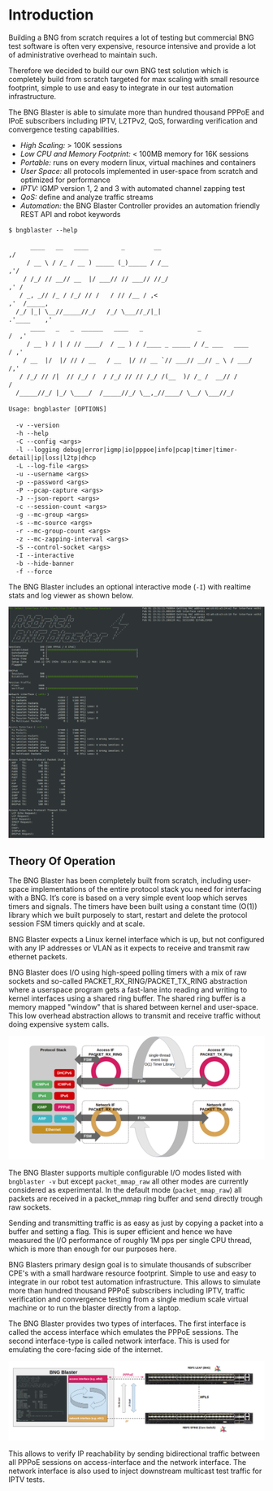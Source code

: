 # Introduction

Building a BNG from scratch requires a lot of testing but commercial BNG test software
is often very expensive, resource intensive and provide a lot of administrative overhead
to maintain such.

Therefore we decided to build our own BNG test solution which is completely build from scratch
targeted for max scaling with small resource footprint, simple to use and easy to integrate in
our test automation infrastructure.

The BNG Blaster is able to simulate more than hundred thousand PPPoE and IPoE subscribers including
IPTV, L2TPv2, QoS, forwarding verification and convergence testing capabilities.

* *High Scaling:* > 100K sessions
* *Low CPU and Memory Footprint:* < 100MB memory for 16K sessions
* *Portable:* runs on every modern linux, virtual machines and containers
* *User Space:* all protocols implemented in user-space from scratch and optimized for performance
* *IPTV:* IGMP version 1, 2 and 3 with automated channel zapping test
* *QoS:* define and analyze traffic streams
* *Automation:* the BNG Blaster Controller provides an automation friendly REST API and robot keywords

```
$ bngblaster --help

      ____   __   ____         _        __                                  ,/
     / __ \ / /_ / __ ) _____ (_)_____ / /__                              ,'/
    / /_/ // __// __  |/ ___// // ___// //_/                            ,' /
   / _, _// /_ / /_/ // /   / // /__ / ,<                             ,'  /_____,    
  /_/ |_| \__//_____//_/   /_/ \___//_/|_|                          .'____    ,'   
      ____   _   _  ______   ____   _               _                    /  ,'
     / __ ) / | / // ____/  / __ ) / /____ _ _____ / /_ ___   ____      / ,'
    / __  |/  |/ // / __   / __  |/ // __ `// ___// __// _ \ / ___/    /,'
   / /_/ // /|  // /_/ /  / /_/ // // /_/ /(__  )/ /_ /  __// /       / 
  /_____//_/ |_/ \____/  /_____//_/ \__,_//____/ \__/ \___//_/

Usage: bngblaster [OPTIONS]

  -v --version
  -h --help
  -C --config <args>
  -l --logging debug|error|igmp|io|pppoe|info|pcap|timer|timer-detail|ip|loss|l2tp|dhcp
  -L --log-file <args>
  -u --username <args>
  -p --password <args>
  -P --pcap-capture <args>
  -J --json-report <args>
  -c --session-count <args>
  -g --mc-group <args>
  -s --mc-source <args>
  -r --mc-group-count <args>
  -z --mc-zapping-interval <args>
  -S --control-socket <args>
  -I --interactive
  -b --hide-banner
  -f --force
```

The BNG Blaster includes an optional interactive mode (`-I`) with realtime stats and
log viewer as shown below.

![BNG Blaster Interactive](images/bbl_interactive.png)

## Theory Of Operation

The BNG Blaster has been completely built from scratch, including user-space implementations of the entire protocol
stack you need for interfacing with a BNG. It’s core is based on a very simple event loop which serves timers and signals.
The timers have been built using a constant time (O(1)) library which we built purposely to start, restart and delete the
protocol session FSM timers quickly and at scale.

BNG Blaster expects a Linux kernel interface which is up, but not configured with any IP addresses or VLAN as it expects to
receive and transmit raw ethernet packets.

BNG Blaster does I/O using high-speed polling timers with a mix of raw sockets and so-called PACKET_RX_RING/PACKET_TX_RING
abstraction where a userspace program gets a fast-lane into reading and writing to kernel interfaces using a shared ring buffer.
The shared ring buffer is a memory mapped "window" that is shared between kernel and user-space. This low overhead abstraction
allows to transmit and receive traffic without doing expensive system calls.

![BNG Blaster Architecture](images/bbl_arch.png)

The BNG Blaster supports multiple configurable I/O modes listed with `bngblaster -v` but except `packet_mmap_raw` all other modes
are currently considered as experimental. In the default mode (`packet_mmap_raw`) all packets are received in a packet_mmap ring
buffer and send directly trough raw sockets.

Sending and transmitting traffic is as easy as just by copying a packet into a buffer and setting a flag. This is super
efficient and hence we have measured the I/O performance of roughly 1M pps per single CPU thread, which is more than enough for
our purposes here.

BNG Blasters primary design goal is to simulate thousands of subscriber CPE's with a small hardware resource footprint. Simple
to use and easy to integrate in our robot test automation infrastructure. This allows to simulate more than hundred thousand
PPPoE subscribers including IPTV, traffic verification and convergence testing from a single medium scale virtual machine or to
run the blaster directly from a laptop.

The BNG Blaster provides two types of interfaces. The first interface is called the access interface which emulates the PPPoE
sessions. The second interface-type is called network interface. This is used for emulating the core-facing side of the
internet.

![BNG Blaster Interfaces](images/bbl_interfaces.png)

This allows to verify IP reachability by sending bidirectional traffic between all PPPoE sessions on access-interface and the
network interface. The network interface is also used to inject downstream multicast test traffic for IPTV tests.